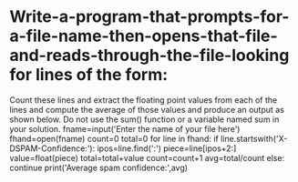 # Write-a-program-that-prompts-for-a-file-name-then-opens-that-file-and-reads-through-the-file-looking for lines of the form:
Count these lines and extract the floating point values from each of the lines and compute the average of those values and produce an output as shown below. Do not use the sum() function or a variable named sum in your solution.
fname=input('Enter the name of your file here')
fhand=open(fname)
count=0
total=0
for line in fhand:
    if line.startswith('X-DSPAM-Confidence:'):
        ipos=line.find(':')
        piece=line[ipos+2:]
        value=float(piece)
        total=total+value
        count=count+1
        avg=total/count
    else:
      continue
print('Average spam confidence:',avg)
